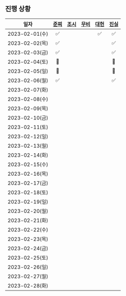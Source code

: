 ## 진행 상황

|      일자      | [준찌](https://github.com/juunzzi) | [조시](https://github.com/hyunrrr) | [무비](https://github.com/byhhh2) | [대헌](https://github.com/asiloveyou) | [진실](https://github.com/kauthenticity) |
| :------------: | :--------------------------------: | :--------------------------------: | :-------------------------------: | :-----------------------------------: | :--------------------------------------: |
| 2023-02-01(수) |                ✅                  |                                    |                                |                ✅                       |                      ✅                    |
| 2023-02-02(목) |                ✅                  |                                    |                                 |                                     |                          ✅               |
| 2023-02-03(금) |                ✅                  |                                    |                                 |                                       |                        ✅                  |
| 2023-02-04(토) |                🐶                  |                                    |                                 |                                       |                        🐶                  |
| 2023-02-05(일) |                🐶                  |                                    |                                 |                                       |                        🐶                  |
| 2023-02-06(월) |                ✅                  |                                    |                                 |                                       |                         ✅                |
| 2023-02-07(화) |                                  |                                    |                                 |                                       |                                          |
| 2023-02-08(수) |                                  |                                    |                                 |                                       |                                          |
| 2023-02-09(목) |                                  |                                    |                                 |                                       |                                          |
| 2023-02-10(금) |                                  |                                    |                                 |                                       |                                          |
| 2023-02-11(토) |                                  |                                    |                                 |                                       |                                          |
| 2023-02-12(일) |                                  |                                    |                                   |                                       |                                          |
| 2023-02-13(월) |                                    |                                    |                                   |                                       |                                          |
| 2023-02-14(화) |                                    |                                    |                                   |                                       |                                          |
| 2023-02-15(수) |                                    |                                    |                                   |                                       |                                          |
| 2023-02-16(목) |                                    |                                    |                                   |                                       |                                          |
| 2023-02-17(금) |                                    |                                    |                                   |                                       |                                          |
| 2023-02-18(토) |                                    |                                    |                                   |                                       |                                          |
| 2023-02-19(일) |                                    |                                    |                                   |                                       |                                          |
| 2023-02-20(월) |                                    |                                    |                                   |                                       |                                          |
| 2023-02-21(화) |                                    |                                    |                                   |                                       |                                          |
| 2023-02-22(수) |                                    |                                    |                                   |                                       |                                          |
| 2023-02-23(목) |                                    |                                    |                                   |                                       |                                          |
| 2023-02-24(금) |                                    |                                    |                                   |                                       |                                          |
| 2023-02-25(토) |                                    |                                    |                                   |                                       |                                          |
| 2023-02-26(일) |                                    |                                    |                                   |                                       |                                          |
| 2023-02-27(월) |                                    |                                    |                                   |                                       |                                          |
| 2023-02-28(화) |                                    |                                    |                                   |                                       |                                          |
